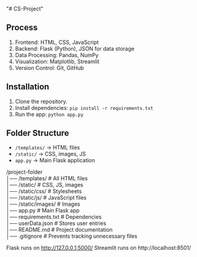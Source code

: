 "# CS-Project" 
## Process
1. Frontend: HTML, CSS, JavaScript
2. Backend: Flask (Python), JSON for data storage
3. Data Processing: Pandas, NumPy
4. Visualization: Matplotlib, Streamlit
5. Version Control: Git, GitHub

## Installation
1. Clone the repository.
2. Install dependencies: `pip install -r requirements.txt`
3. Run the app: `python app.py`

## Folder Structure
- `/templates/` → HTML files
- `/static/` → CSS, images, JS
- `app.py` → Main Flask application

/project-folder  
│── /templates/       # All HTML files  
│── /static/          # CSS, JS, images  
│── /static/css/      # Stylesheets  
│── /static/js/       # JavaScript files  
│── /static/images/   # Images  
│── app.py            # Main Flask app  
│── requirements.txt  # Dependencies  
│── userData.json     # Stores user entries  
│── README.md         # Project documentation  
│── .gitignore        # Prevents tracking unnecessary files  


Flask runs on http://127.0.0.1:5000/
Streamlit runs on http://localhost:8501/
